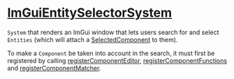 # [ImGuiEntitySelectorSystem](ImGuiEntitySelectorSystem.hpp)

`System` that renders an ImGui window that lets users search for and select `Entities` (which will attach a [SelectedComponent](../components/SelectedComponent.hpp) to them).

To make a `Component` be taken into account in the search, it must first be registered by calling [registerComponentEditor](../helpers/RegisterComponentEditor.hpp), [registerComponentFunctions](../helpers/RegisterComponentFunctions.hpp) and [registerComponentMatcher](../helpers/RegisterComponentMatcher.hpp).